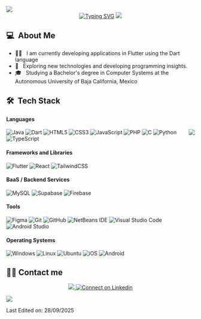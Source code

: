 <div >
  <a href="#"><img src="https://user-images.githubusercontent.com/73097560/115834477-dbab4500-a447-11eb-908a-139a6edaec5c.gif"></a>
  
  <div align=center>
    <a href="https://git.io/typing-svg"><img src="https://readme-typing-svg.herokuapp.com?font=Pixelify+Sans&size=30&letterSpacing=2px&duration=3000&pause=1000&color=00DC38&center=true&vCenter=true&width=800&lines=Hi+there+I'm+Julio+Ayala;Bachelor%E2%80%99s++Student+in+Computer+Systems;Freelancer;Problem+Solver" alt="Typing SVG" /></a>
  <a href="#"><img src="https://media1.giphy.com/media/v1.Y2lkPTc5MGI3NjExaXhkYm85N3R4dGRnaDRnYmpybDZkamE4aWxtczMxMjl1Z212Yjd2YSZlcD12MV9pbnRlcm5hbF9naWZfYnlfaWQmY3Q9Zw/8dPbkqUb2p5XTvIXLx/giphy.gif"></a>
  </div>

  ## 💻 &nbsp;About Me 
  - 👨‍💻 &nbsp; I am currently developing applications in Flutter using the Dart language
  - 🤔 &nbsp; Exploring new technologies and developing programming insights.
  - 🎓 &nbsp; Studying a Bachelor's degree in Computer Systems at the Autonomous University of Baja California, Mexico
  
  ## 🛠 &nbsp;Tech Stack
  
  #### Languages

  <img align="right" src="https://github-readme-stats.vercel.app/api/top-langs/?username=AyalaRazo&layout=compact&hide_border=true&theme=gotham&langs_count=6&cache_seconds=450">

  ![Java](https://img.shields.io/badge/java-CF8429.svg?style=for-the-badge&logo=openjdk&logoColor=black)
  ![Dart](https://img.shields.io/badge/Dart-%230175C2.svg?style=for-the-badge&logo=dart&logoColor=black)
  ![HTML5](https://img.shields.io/badge/html5-%23E34F26.svg?style=for-the-badge&logo=html5&logoColor=black)
  ![CSS3](https://img.shields.io/badge/css3-%231572B6.svg?style=for-the-badge&logo=css3&logoColor=black)
  ![JavaScript](https://img.shields.io/badge/JavaScript-C0AB31.svg?style=for-the-badge&logo=javascript&logoColor=black)
  ![PHP](https://img.shields.io/badge/PHP-%23777BB4.svg?style=for-the-badge&logo=php&logoColor=black)
  ![C](https://img.shields.io/badge/c-%2300599C.svg?style=for-the-badge&logo=c&logoColor=black)
  ![Python](https://img.shields.io/badge/Python-898A2B.svg?style=for-the-badge&logo=python&logoColor=black)
  ![TypeScript](https://img.shields.io/badge/typescript-%23007ACC.svg?style=for-the-badge&logo=typescript&logoColor=black)
  
  #### Frameworks and Libraries
  
  ![Flutter](https://img.shields.io/badge/flutter-%2302569B.svg?style=for-the-badge&logo=flutter&logoColor=black)
  ![React](https://img.shields.io/badge/react-%2320232a.svg?style=for-the-badge&logo=react&logoColor=%2361DAFB)
  ![TailwindCSS](https://img.shields.io/badge/tailwindcss-%2338B2AC.svg?style=for-the-badge&logo=tailwind-css&logoColor=black)
  
  #### BaaS / Backend Services
  
  ![MySQL](https://img.shields.io/badge/mysql-4479A1.svg?style=for-the-badge&logo=mysql&logoColor=black)
  ![Supabase](https://img.shields.io/badge/Supabase-3ECF8E?style=for-the-badge&logo=supabase&logoColor=black)
  ![Firebase](https://img.shields.io/badge/firebase-FE9900?style=for-the-badge&logo=firebase&logoColor=black)
  
  #### Tools
  
  ![Figma](https://img.shields.io/badge/Figma-AD31C0.svg?style=for-the-badge&logo=figma&logoColor=black)
  ![Git](https://img.shields.io/badge/git-%23F05033.svg?style=for-the-badge&logo=git&logoColor=black)
  ![GitHub](https://img.shields.io/badge/github-%23121011.svg?style=for-the-badge&logo=github&logoColor=white)
  ![NetBeans IDE](https://img.shields.io/badge/NetBeansIDE-1B6AC6.svg?style=for-the-badge&logo=apache-netbeans-ide&logoColor=black)
  ![Visual Studio Code](https://img.shields.io/badge/Visual%20Studio%20Code-0078d7.svg?style=for-the-badge&logo=visual-studio-code&logoColor=black)
  ![Android Studio](https://img.shields.io/badge/Android%20Studio-%23000000.svg?style=for-the-badge&logo=android-studio&logoColor=3DDC84)

  #### Operating Systems

  ![Windows](https://img.shields.io/badge/Windows-1B6AC6?style=for-the-badge&logo=windows&logoColor=black) 
  ![Linux](https://img.shields.io/badge/Linux-FCC624?style=for-the-badge&logo=linux&logoColor=black)
  ![Ubuntu](https://img.shields.io/badge/Ubuntu-E95420?style=for-the-badge&logo=ubuntu&logoColor=black)
  ![iOS](https://img.shields.io/badge/iOS-31BBC0?style=for-the-badge&logo=ios&logoColor=black)
  ![Android](https://img.shields.io/badge/Android-30732F?style=for-the-badge&logo=android&logoColor=green)

  ## 🙋‍♀️ Contact me
  <p align="center">
    <a href="mailto:ayalarazojulio13@gmail.com">
      <img src="https://skillicons.dev/icons?i=gmail"/>
    </a> 
  	<a href="https://www.linkedin.com/in/julio-ayala-razo-220a27350">
        <img src="https://skillicons.dev/icons?i=linkedin" alt="Connect on Linkedin">
    </a>
  </p>

  <a href="#"><img src="https://user-images.githubusercontent.com/73097560/115834477-dbab4500-a447-11eb-908a-139a6edaec5c.gif"></a>

  Last Edited on: 28/09/2025
</div>
